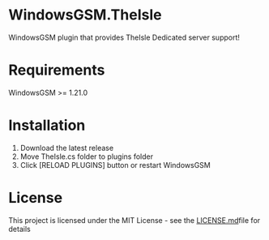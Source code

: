 # WindowsGSM.TheIsle
WindowsGSM plugin that provides TheIsle Dedicated server support!

# Requirements
WindowsGSM >= 1.21.0

# Installation
  1. Download the latest release
  2. Move TheIsle.cs folder to plugins folder
  3. Click [RELOAD PLUGINS] button or restart WindowsGSM

# License
This project is licensed under the MIT License - see the <a href="https://github.com/dkdue/WindowsGSM.TheIsle/blob/main/LICENSE">LICENSE.md</a>file for details
